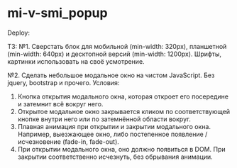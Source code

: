 # mi-v-smi_popup
Deploy: 

ТЗ:
№1. Сверстать блок для мобильной (min-width: 320px), планшетной (min-width: 640px) и десктопной версий (min-width: 1200px). Шрифты, картинки использовать на своё усмотрение.

№2. Сделать небольшое модальное окно на чистом JavaScript. Без jquery, bootstrap и прочего.
Условия:
1) Кнопка открытия модального окна, которая откроет его посередине и затемнит всё вокруг него.
2) Открытое модальное окно закрывается кликом по соответствующей кнопке внутри него или по затемнённой области вокруг.
3) Плавная анимация при открытии и закрытии модального окна. Например, выезжающее окно, либо постепенное появление / исчезновение (fade-in, fade-out).
4) При открытии модального окна, оно должно появиться в DOM. При закрытии соответственно исчезнуть, без обрывания анимации.
